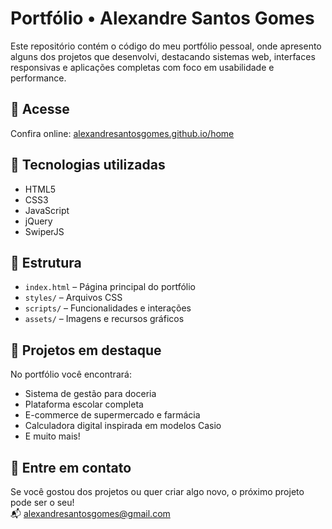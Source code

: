 # Portfólio • Alexandre Santos Gomes

Este repositório contém o código do meu portfólio pessoal, onde apresento alguns dos projetos que desenvolvi, destacando sistemas web, interfaces responsivas e aplicações completas com foco em usabilidade e performance.

## 🔗 Acesse

Confira online: [alexandresantosgomes.github.io/home](https://alexandresantosgomes.github.io/home)

## 📌 Tecnologias utilizadas

- HTML5  
- CSS3  
- JavaScript  
- jQuery  
- SwiperJS

## 📂 Estrutura

- `index.html` – Página principal do portfólio  
- `styles/` – Arquivos CSS  
- `scripts/` – Funcionalidades e interações  
- `assets/` – Imagens e recursos gráficos

## 💼 Projetos em destaque

No portfólio você encontrará: 
- Sistema de gestão para doceria  
- Plataforma escolar completa  
- E-commerce de supermercado e farmácia
- Calculadora digital inspirada em modelos Casio  
- E muito mais!

## 📣 Entre em contato

Se você gostou dos projetos ou quer criar algo novo, o próximo projeto pode ser o seu!  
📬 alexandresantosgomes@gmail.com
